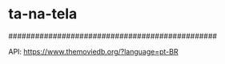 # ta-na-tela
###############################################

API: https://www.themoviedb.org/?language=pt-BR
